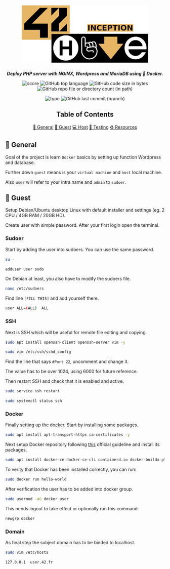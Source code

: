 <h1 align="center">
  <img src="assets/inception.png" alt="inception" width="400">
</h1>

<p align="center">
    <b><i>Deploy PHP server with NGINX, Wordpress and MariaDB using 🐳 Docker.</i></b><br>
</p>

<p align="center">
  <img src="https://img.shields.io/badge/Score-100%2F100-lightgreen?style=for-the-badge" alt="score">
  <img src="https://img.shields.io/github/languages/top/Jarnomer/inception?style=for-the-badge&label=%20&labelColor=gray&color=lightblue" alt="GitHub top language">
	<img src="https://img.shields.io/github/languages/code-size/Jarnomer/inception?style=for-the-badge&color=lightyellow" alt="GitHub code size in bytes">
  <img src="https://img.shields.io/github/directory-file-count/Jarnomer/inception?type=dir&style=for-the-badge&label=modules&color=pink" alt="GitHub repo file or directory count (in path)">
</p>

<p align="center">
    <img src="https://img.shields.io/badge/Type-Solo-violet?style=for-the-badge" alt="type">
  <img src="https://img.shields.io/github/last-commit/Jarnomer/inception/main?style=for-the-badge&color=red" alt="GitHub last commit (branch)">
</p>

<div align="center">

## Table of Contents
[📝 General](#-general)
[📀 Guest](#️-build)
[💻 Host](#-usage)
[🚀 Testing](#-details)
[♻️ Resources](#️-resources)

</div>

## 📝 General

Goal of the project is learn `Docker` basics by setting up function Wordpress and database.

Further down `guest` means is your `virtual machine` and `host` local machine.

Also `user` will refer to your intra name and `admin` to `sudoer`.

## 📀 Guest

Setup Debian/Ubuntu desktop Linux with default installer and settings (eg. 2 CPU / 4GB RAM / 20GB HD).

Create user with simple password. After your first login open the terminal.

### Sudoer

Start by adding the user into sudoers. You can use the same password.

```bash
su -
```
```bash
adduser user sudo
```

On Debian at least, you also have to modify the sudoers file.

```bash
nano /etc/sudoers
```

Find line `[FILL THIS]` and add yourself there.

```bash
user ALL=(ALL)  ALL
```

### SSH

Next is SSH which will be useful for remote file editing and copying.

```bash
sudo apt install openssh-client openssh-server vim -y
```
```bash
sudo vim /etc/ssh/sshd_config
```

Find the line that says `#Port 22`, uncomment and change it.

The value has to be over 1024, using 6000 for future reference.

Then restart SSH and check that it is enabled and active.

```bash
sudo service ssh restart
```
```bash
sudo systemctl status ssh
```

### Docker

Finally setting up the docker. Start by installing some packages.

```bash
sudo apt install apt-transport-https ca-certificates -y
```

Next setup Docker repository following [this](https://docs.docker.com/engine/install/debian/#install-using-the-repository) official guideline and install its packages.

```bash
sudo apt install docker-ce docker-ce-cli containerd.io docker-buildx-plugin docker-compose-plugin -y
```

To verity that Docker has been installed correctly, you can run:

```bash
sudo docker run hello-world
```

After verification the user has to be added into docker group.

```bash
sudo usermod -aG docker user
```

This needs logout to take effect or optionally run this command:

```bash
newgrp docker
```

### Domain

As final step the subject domain has to be binded to localhost.

```bash
sudo vim /etc/hosts
```

```bash
127.0.0.1  user.42.fr
```

